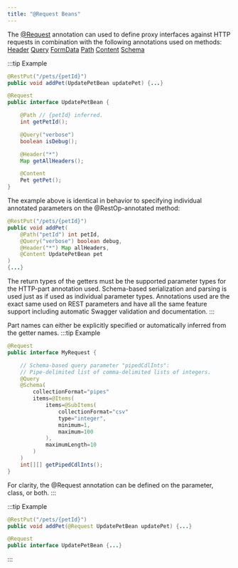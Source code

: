 ```yaml
---
title: "@Request Beans"
---
```


The [@Request]({{API_DOCS}}/org/apache/juneau/http/annotation/Request.html) annotation can used to define proxy interfaces against HTTP requests in combination with the following annotations used on methods:
<tree>
<node-0><java-annotation>[Header]({{API_DOCS}}/org/apache/juneau/http/annotation/Header.html)</java-annotation></node-0>
<node-0><java-annotation>[Query]({{API_DOCS}}/org/apache/juneau/http/annotation/Query.html)</java-annotation></node-0>
<node-0><java-annotation>[FormData]({{API_DOCS}}/org/apache/juneau/http/annotation/FormData.html)</java-annotation></node-0>
<node-0><java-annotation>[Path]({{API_DOCS}}/org/apache/juneau/http/annotation/Path.html)</java-annotation></node-0>
<node-0><java-annotation>[Content]({{API_DOCS}}/org/apache/juneau/http/annotation/Content.html)</java-annotation></node-0>
<node-0><java-annotation>[Schema]({{API_DOCS}}/org/apache/juneau/annotation/Schema.html)</java-annotation></node-0>
</tree>

:::tip Example


```java
@RestPut("/pets/{petId}")
public void addPet(UpdatePetBean updatePet) {...}

@Request
public interface UpdatePetBean {

    @Path // {petId} inferred.
    int getPetId();

    @Query("verbose")
    boolean isDebug();

    @Header("*")
    Map getAllHeaders();

    @Content
    Pet getPet();
}
```


The example above is identical in behavior to specifying individual annotated parameters on the @RestOp-annotated method:

```java
@RestPut("/pets/{petId}")
public void addPet(
    @Path("petId") int petId,
    @Query("verbose") boolean debug,
    @Header("*") Map allHeaders,
    @Content UpdatePetBean pet
)
{...}
```


The return types of the getters must be the supported parameter types for the HTTP-part annotation used.
Schema-based serialization and parsing is used just as if used as individual parameter types.
Annotations used are the exact same used on REST parameters and have all the
same feature support including automatic Swagger validation and documentation.
:::

Part names can either be explicitly specified or automatically inferred from the getter names.
:::tip Example


```java
@Request
public interface MyRequest {

    // Schema-based query parameter "pipedCdlInts":
    // Pipe-delimited list of comma-delimited lists of integers.
    @Query
    @Schema(
        collectionFormat="pipes"
        items=@Items(
            items=@SubItems(
                collectionFormat="csv"
                type="integer",
                minimum=1,
                maximum=100
            ),
            maximumLength=10
        )
    )
    int[][] getPipedCdlInts();
}
```


For clarity, the @Request annotation can be defined on the parameter, class, or both.
:::

:::tip Example


```java
@RestPut("/pets/{petId}")
public void addPet(@Request UpdatePetBean updatePet) {...}

@Request
public interface UpdatePetBean {...}

```

:::
